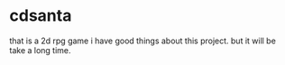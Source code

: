 # cdsanta


that is a 2d rpg game i have good things about this project. but it will be take a long time.
